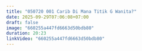 ```yaml
---
title: "050720 001 Carib Di Mana Titik G Wanita?"
date: 2025-09-29T07:06:08+07:00
draft: false
image: "660255a447fd6663d50bdb80"
duration: 20:23
linkVideo: "660255a447fd6663d50bdb80"
---
```

